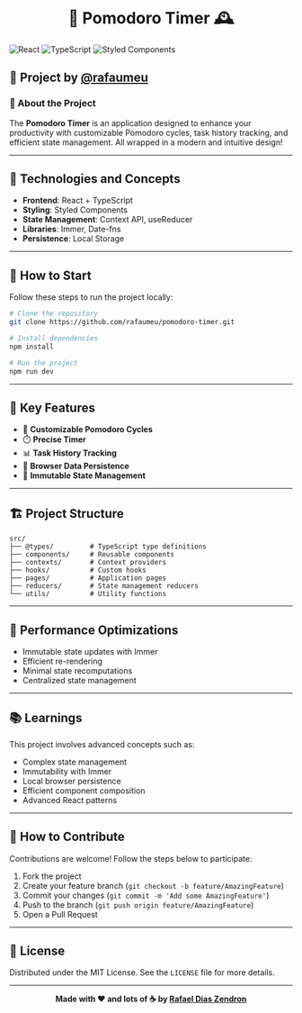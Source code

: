 <div align="center">
<h1>🍅 Pomodoro Timer 🕰️</h1>
</div>

![React](https://img.shields.io/badge/React-20232A?style=for-the-badge&logo=react&logoColor=61DAFB)
![TypeScript](https://img.shields.io/badge/TypeScript-007ACC?style=for-the-badge&logo=typescript&logoColor=white)
![Styled Components](https://img.shields.io/badge/styled--components-DB7093?style=for-the-badge&logo=styled-components&logoColor=white)

## 🚀 Project by [@rafaumeu](https://github.com/rafaumeu)

### 🌟 About the Project

The **Pomodoro Timer** is an application designed to enhance your productivity with customizable Pomodoro cycles, task history tracking, and efficient state management. All wrapped in a modern and intuitive design!

---

## 🔧 Technologies and Concepts

- **Frontend**: React + TypeScript
- **Styling**: Styled Components
- **State Management**: Context API, useReducer
- **Libraries**: Immer, Date-fns
- **Persistence**: Local Storage

---

## 💾 How to Start

Follow these steps to run the project locally:

```bash
# Clone the repository
git clone https://github.com/rafaumeu/pomodoro-timer.git

# Install dependencies
npm install

# Run the project
npm run dev
```

---

## 🚀 Key Features

- 🍅 **Customizable Pomodoro Cycles**
- ⏱️ **Precise Timer**
- 📊 **Task History Tracking**
- 💾 **Browser Data Persistence**
- 🔄 **Immutable State Management**

---

## 🏗️ Project Structure

```plaintext
src/
├── @types/         # TypeScript type definitions
├── components/     # Reusable components
├── contexts/       # Context providers
├── hooks/          # Custom hooks
├── pages/          # Application pages
├── reducers/       # State management reducers
└── utils/          # Utility functions
```

---

## 🚀 Performance Optimizations

- Immutable state updates with Immer
- Efficient re-rendering
- Minimal state recomputations
- Centralized state management

---

## 📚 Learnings

This project involves advanced concepts such as:

- Complex state management
- Immutability with Immer
- Local browser persistence
- Efficient component composition
- Advanced React patterns

---

## 🤝 How to Contribute

Contributions are welcome! Follow the steps below to participate:

1. Fork the project
2. Create your feature branch (`git checkout -b feature/AmazingFeature`)
3. Commit your changes (`git commit -m 'Add some AmazingFeature'`)
4. Push to the branch (`git push origin feature/AmazingFeature`)
5. Open a Pull Request

---

## 📜 License

Distributed under the MIT License. See the `LICENSE` file for more details.

---

<div align="center">
  <strong>Made with ❤️ and lots of ☕ by
  <a href="https://www.linkedin.com/in/rafael-dias-zendron-528290132/"> Rafael Dias Zendron</a>
  </strong>
</div>
